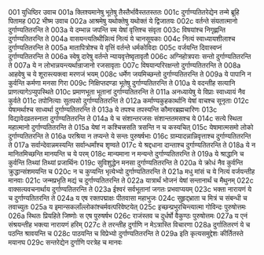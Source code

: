 001  युधिष्ठिर उवाच
001a क्लिश्यमानेषु भूतेषु तैस्तैर्भावैस्ततस्ततः
001c दुर्गाण्यतितरेद्येन तन्मे ब्रूहि पितामह
002  भीष्म उवाच
002a आश्रमेषु यथोक्तेषु यथोक्तं ये द्विजातयः
002c वर्तन्ते संयतात्मानो दुर्गाण्यतितरन्ति ते
003a ये दम्भान्न जपन्ति स्म येषां वृत्तिश्च संवृता
003c विषयांश्च निगृह्णन्ति दुर्गाण्यतितरन्ति ते
004a वासयन्त्यतिथीन्नित्यं नित्यं ये चानसूयकाः
004c नित्यं स्वाध्यायशीलाश्च दुर्गाण्यतितरन्ति ते
005a मातापित्रोश्च ये वृत्तिं वर्तन्ते धर्मकोविदाः
005c वर्जयन्ति दिवास्वप्नं दुर्गाण्यतितरन्ति ते
006a स्वेषु दारेषु वर्तन्ते न्यायवृत्तेष्वृतावृतौ
006c अग्निहोत्रपराः सन्तो दुर्गाण्यतितरन्ति ते
007a ये न लोभान्नयन्त्यर्थान्राजानो रजसावृताः
007c विषयान्परिरक्षन्तो दुर्गाण्यतितरन्ति ते
008a आहवेषु च ये शूरास्त्यक्त्वा मरणजं भयम्
008c धर्मेण जयमिच्छन्तो दुर्गाण्यतितरन्ति ते
009a ये पापानि न कुर्वन्ति कर्मणा मनसा गिरा
009c निक्षिप्तदण्डा भूतेषु दुर्गाण्यतितरन्ति ते
010a ये वदन्तीह सत्यानि प्राणत्यागेऽप्युपस्थिते
010c प्रमाणभूता भूतानां दुर्गाण्यतितरन्ति ते
011a अनध्यायेषु ये विप्राः स्वाध्यायं नैव कुर्वते
011c तपोनित्याः सुतपसो दुर्गाण्यतितरन्ति ते
012a कर्माण्यकुहकार्थानि येषां वाचश्च सूनृताः
012c येषामर्थाश्च साध्वर्था दुर्गाण्यतितरन्ति ते
013a ये तपश्च तपस्यन्ति कौमारब्रह्मचारिणः
013c विद्यावेदव्रतस्नाता दुर्गाण्यतितरन्ति ते
014a ये च संशान्तरजसः संशान्ततमसश्च ये
014c सत्ये स्थिता महात्मानो दुर्गाण्यतितरन्ति ते
015a येषां न कश्चित्त्रसति त्रसन्ति न च कस्यचित्
015c येषामात्मसमो लोको दुर्गाण्यतितरन्ति ते
016a परश्रिया न तप्यन्ते ये सन्तः पुरुषर्षभाः
016c ग्राम्यादन्नान्निवृत्ताश्च दुर्गाण्यतितरन्ति ते
017a सर्वान्देवान्नमस्यन्ति सर्वान्धर्मांश्च शृण्वते
017c ये श्रद्दधाना दान्ताश्च दुर्गाण्यतितरन्ति ते
018a ये न मानितमिच्छन्ति मानयन्ति च ये परम्
018c मान्यमाना न मन्यन्ते दुर्गाण्यतितरन्ति ते
019a ये श्राद्धानि च कुर्वन्ति तिथ्यां तिथ्यां प्रजार्थिनः
019c सुविशुद्धेन मनसा दुर्गाण्यतितरन्ति ते
020a ये क्रोधं नैव कुर्वन्ति क्रुद्धान्संशमयन्ति च
020c न च कुप्यन्ति भृत्येभ्यो दुर्गाण्यतितरन्ति ते
021a मधु मांसं च ये नित्यं वर्जयन्तीह मानवाः
021c जन्मप्रभृति मद्यं च दुर्गाण्यतितरन्ति ते
022a यात्रार्थं भोजनं येषां सन्तानार्थं च मैथुनम्
022c वाक्सत्यवचनार्थाय दुर्गाण्यतितरन्ति ते
023a ईश्वरं सर्वभूतानां जगतः प्रभवाप्ययम्
023c भक्ता नारायणं ये च दुर्गाण्यतितरन्ति ते
024a य एष रक्तपद्माक्षः पीतवासा महाभुजः
024c सुहृद्भ्राता च मित्रं च संबन्धी च तवाच्युतः
025a य इमान्सकलाँल्लोकांश्चर्मवत्परिवेष्टयेत्
025c इच्छन्प्रभुरचिन्त्यात्मा गोविन्दः पुरुषोत्तमः
026a स्थितः प्रियहिते जिष्णोः स एष पुरुषर्षभ
026c राजंस्तव च दुर्धर्षो वैकुण्ठः पुरुषोत्तमः
027a य एनं संश्रयन्तीह भक्त्या नारायणं हरिम्
027c ते तरन्तीह दुर्गाणि न मेऽत्रास्ति विचारणा
028a दुर्गातितरणं ये च पठन्ति श्रावयन्ति च
028c पाठयन्ति च विप्रेभ्यो दुर्गाण्यतितरन्ति ते
029a इति कृत्यसमुद्देशः कीर्तितस्ते मयानघ
029c सन्तरेद्येन दुर्गाणि परत्रेह च मानवः

